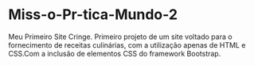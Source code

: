 # Miss-o-Pr-tica-Mundo-2
Meu Primeiro Site Cringe.
Primeiro projeto de um site voltado para o fornecimento de
receitas culinárias, com a utilização apenas de HTML e CSS.Com a inclusão de elementos CSS do framework
Bootstrap.
